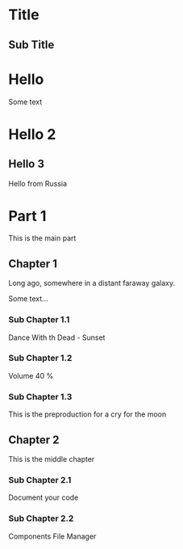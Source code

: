 Title
======

 Sub Title
 ---------

# Hello
Some text

 # Hello 2

## Hello 3
Hello from Russia

# Part 1

This is the main part

## Chapter 1

Long ago, somewhere in a distant faraway galaxy.

Some text...

### Sub Chapter 1.1

Dance With th Dead - Sunset

### Sub Chapter 1.2

Volume 40 %

### Sub Chapter 1.3

This is the preproduction for a cry for the moon

## Chapter 2

This is the middle chapter

### Sub Chapter 2.1

Document your code

### Sub Chapter 2.2

Components File Manager
